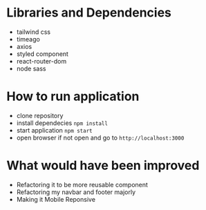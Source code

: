 # Libraries and Dependencies

- tailwind css
- timeago
- axios
- styled component
- react-router-dom
- node sass

# How to run application

- clone repository
- install dependecies  ` npm install `
- start application `npm start`
- open browser if not open and go to `http://localhost:3000`


# What would have been improved

- Refactoring it to be more reusable component
- Refactoring my navbar and footer majorly
- Making it Mobile Reponsive
